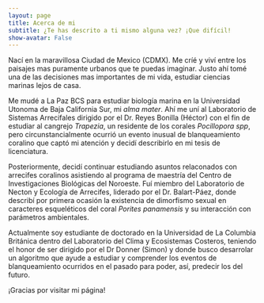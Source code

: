 ```yaml
---
layout: page
title: Acerca de mi
subtitle: ¿Te has descrito a ti mismo alguna vez? ¡Que difícil!
show-avatar: False 
---
```


Nací en la maravillosa Ciudad de Mexico (CDMX). Me críé y viví entre los paisajes mas puramente urbanos que te puedas imaginar. Justo ahí tomé una de las decisiones mas importantes de mi vida, estudiar ciencias marinas lejos de casa. 

Me mudé a La Paz BCS para estudiar biología marina en la Universidad Utonoma de Baja California Sur, mi _alma mater_. Ahí me uní al Laboratorio de Sistemas Arrecifales dirigido por el Dr. Reyes Bonilla (Héctor) con el fin de estudiar al cangrejo _Trapezia_, un residente de los corales _Pocillopora spp_, pero circunstancialmente ocurrió un evento inusual de blanqueamiento coralino que captó mi atención y decidí describirlo en mi tesis de licenciatura. 

Posteriormente, decidí continuar estudiando asuntos relaconados con arrecifes coralinos asistiendo al programa de maestría del Centro de Investigaciones Biológicas del Noroeste. Fuí miembro del Laboratorio de Necton y Ecología de Arrecifes, liderado por el Dr. Balart-Páez, donde describí por primera ocasión la existencia de dimorfismo sexual en caracteres esqueléticos del coral _Porites panamensis_ y su interacción con parámetros ambientales.

Actualmente soy estudiante de doctorado en la Universidad de La Columbia Británica dentro del Laboratorio del Clima y Ecosistemas Costeros, teniendo el honor de ser dirigido por el Dr Donner (Simon) y donde busco desarrolar un algoritmo que ayude a estudiar y comprender los eventos de blanqueamiento ocurridos en el pasado para poder, así, predecir los del futuro. 

¡Gracias por visitar mi página!




